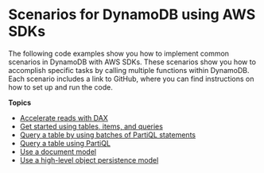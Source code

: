 # Scenarios for DynamoDB using AWS SDKs<a name="service_code_examples_scenarios"></a>

The following code examples show you how to implement common scenarios in DynamoDB with AWS SDKs\. These scenarios show you how to accomplish specific tasks by calling multiple functions within DynamoDB\. Each scenario includes a link to GitHub, where you can find instructions on how to set up and run the code\.

**Topics**
+ [Accelerate reads with DAX](example_dynamodb_Usage_DaxDemo_section.md)
+ [Get started using tables, items, and queries](example_dynamodb_Scenario_GettingStartedMovies_section.md)
+ [Query a table by using batches of PartiQL statements](example_dynamodb_Scenario_PartiQLBatch_section.md)
+ [Query a table using PartiQL](example_dynamodb_Scenario_PartiQLSingle_section.md)
+ [Use a document model](example_dynamodb_MidLevelInterface_section.md)
+ [Use a high\-level object persistence model](example_dynamodb_HighLevelInterface_section.md)
